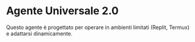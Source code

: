 # Agente Universale 2.0

Questo agente è progettato per operare in ambienti limitati (Replit, Termux) e adattarsi dinamicamente.